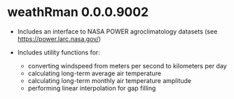 # weathRman 0.0.0.9002

- Includes an interface to NASA POWER agroclimatology datasets (see https://power.larc.nasa.gov/)

- Includes utility functions for:
    - converting windspeed from meters per second to kilometers per day
    - calculating long-term average air temperature
    - calculating long-term monthly air temperature amplitude
    - performing linear interpolation for gap filling


